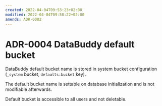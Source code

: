 ```yaml
---
created: 2022-04-04T09:53:23+02:00
modified: 2022-04-04T09:58:22+02:00
amends: ADR-0002
---
```


# ADR-0004 DataBuddy default bucket

DataBuddy default bucket name is stored in system bucket configuration (`_system` bucket, `defaults:bucket` key).

The default bucket name is settable on database initialization and is not modifiable afterwards.

Default bucket is accessible to all users and not deletable.
